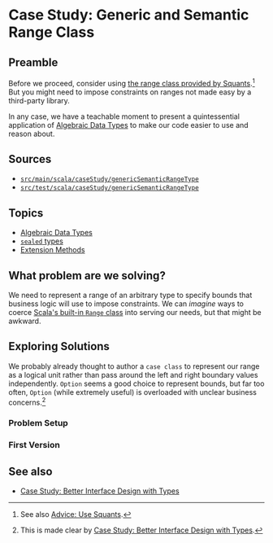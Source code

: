 # Case Study: Generic and Semantic Range Class

## Preamble

Before we proceed, consider using [the range class provided by Squants][github-typelevel-squants-quantity-range].[^1] But you might need to impose constraints on ranges not made easy by a third-party library.

[^1]: See also [Advice: Use Squants][advice-use-squants].

In any case, we have a teachable moment to present a quintessential application of [Algebraic Data Types][glossary-algebraic-data-types] to make our code easier to use and reason about.

[advice-use-squants]: ../advice/use-squants/readme.md
[github-typelevel-squants-quantity-range]: https://github.com/typelevel/squants/blob/650d4897a22b6aea214a885af06837b7d59e3d58/shared/src/main/scala/squants/QuantityRange.scala#L23

## Sources

- [`src/main/scala/caseStudy/genericSemanticRangeType`](https://github.com/michaelahlers/scala-guide/tree/main/src/main/scala/caseStudy/genericSemanticRangeType)
- [`src/test/scala/caseStudy/genericSemanticRangeType`](https://github.com/michaelahlers/scala-guide/tree/main/src/test/scala/caseStudy/genericSemanticRangeType)

## Topics

- [Algebraic Data Types][glossary-algebraic-data-types]
- [`sealed` types][scala-pattern-matching]
- [Extension Methods][glossary-extension-methods]

[glossary-algebraic-data-types]: ../../glossary/algebraic-data-types.md
[glossary-extension-methods]: ../../glossary/extension-methods.md
[scala-pattern-matching]: https://docs.scala-lang.org/tour/pattern-matching.html

## What problem are we solving?

We need to represent a range of an arbitrary type to specify bounds that business logic will use to impose constraints. We can _imagine_ ways to coerce [Scala's built-in `Range` class][baeldung-scala-range] into serving our needs, but that might be awkward.

[baeldung-scala-range]: https://www.baeldung.com/scala/range

## Exploring Solutions

We probably already thought to author a `case class` to represent our range as a logical unit rather than pass around the left and right boundary values independently. `Option` seems a good choice to represent bounds, but far too often, `Option` (while extremely useful) is overloaded with unclear business concerns.[^2]

[^2]: This is made clear by [Case Study: Better Interface Design with Types][case-study-better-interface-design-with-types].

### Problem Setup

### First Version

## See also

- [Case Study: Better Interface Design with Types][case-study-better-interface-design-with-types]

[case-study-better-interface-design-with-types]: ../better-interface-design-with-types/readme.md
